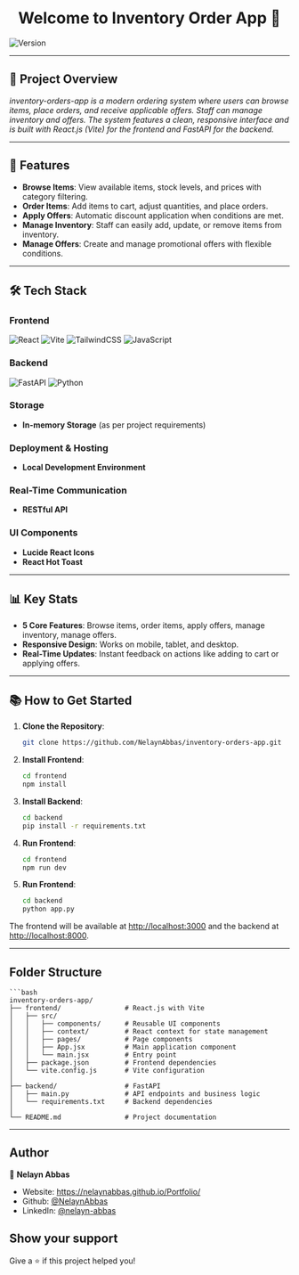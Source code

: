 <h1 align="center">Welcome to Inventory Order App 👋</h1>
<p>
  <img alt="Version" src="https://img.shields.io/badge/version-1.0.0-blue.svg?cacheSeconds=2592000" />
</p>

---

## 🌟 **Project Overview**  
*inventory-orders-app is a modern ordering system where users can browse items, place orders, and receive applicable offers. Staff can manage inventory and offers. The system features a clean, responsive interface and is built with React.js (Vite) for the frontend and FastAPI for the backend.*

---

## 🚀 **Features**  
- **Browse Items**: View available items, stock levels, and prices with category filtering.  
- **Order Items**: Add items to cart, adjust quantities, and place orders.  
- **Apply Offers**: Automatic discount application when conditions are met.  
- **Manage Inventory**: Staff can easily add, update, or remove items from inventory.  
- **Manage Offers**: Create and manage promotional offers with flexible conditions.  

---

## 🛠️ **Tech Stack**  

### **Frontend**  
![React](https://img.shields.io/badge/react-%2320232a.svg?style=for-the-badge&logo=react&logoColor=%2361DAFB) ![Vite](https://img.shields.io/badge/vite-%23646CFF.svg?style=for-the-badge&logo=vite&logoColor=white) ![TailwindCSS](https://img.shields.io/badge/tailwindcss-%2338B2AC.svg?style=for-the-badge&logo=tailwind-css&logoColor=white) ![JavaScript](https://img.shields.io/badge/javascript-%23323330.svg?style=for-the-badge&logo=javascript&logoColor=%23F7DF1E)

### **Backend**  
![FastAPI](https://img.shields.io/badge/FastAPI-005571?style=for-the-badge&logo=fastapi) ![Python](https://img.shields.io/badge/python-3670A0?style=for-the-badge&logo=python&logoColor=ffdd54)

### **Storage**  
- **In-memory Storage** (as per project requirements)

### **Deployment & Hosting**  
- **Local Development Environment**

### **Real-Time Communication**  
- **RESTful API**

### **UI Components**  
- **Lucide React Icons**
- **React Hot Toast**

---

## 📊 **Key Stats**  
- **5 Core Features**: Browse items, order items, apply offers, manage inventory, manage offers.
- **Responsive Design**: Works on mobile, tablet, and desktop.
- **Real-Time Updates**: Instant feedback on actions like adding to cart or applying offers.

---

## 📚 **How to Get Started**  

1. **Clone the Repository**:  
   ```bash
   git clone https://github.com/NelaynAbbas/inventory-orders-app.git

2. **Install Frontend**:  
   ```bash
   cd frontend
   npm install

3. **Install Backend**:  
   ```bash
   cd backend
   pip install -r requirements.txt

4. **Run Frontend**:  
   ```bash
   cd frontend
   npm run dev

4. **Run Frontend**:  
   ```bash
   cd backend
   python app.py

The frontend will be available at [http://localhost:3000](http://localhost:3000) and the backend at [http://localhost:8000](http://localhost:8000).



---

## **Folder Structure**
    ```bash
    inventory-orders-app/
    ├── frontend/                # React.js with Vite
    │   ├── src/
    │   │   ├── components/      # Reusable UI components
    │   │   ├── context/         # React context for state management
    │   │   ├── pages/           # Page components
    │   │   ├── App.jsx          # Main application component
    │   │   └── main.jsx         # Entry point
    │   ├── package.json         # Frontend dependencies
    │   └── vite.config.js       # Vite configuration
    │
    ├── backend/                 # FastAPI
    │   ├── main.py              # API endpoints and business logic
    │   └── requirements.txt     # Backend dependencies
    │
    └── README.md                # Project documentation


---
## Author

👤 **Nelayn Abbas**

* Website: https://nelaynabbas.github.io/Portfolio/
* Github: [@NelaynAbbas](https://github.com/NelaynAbbas)
* LinkedIn: [@nelayn-abbas](https://linkedin.com/in/nelayn-abbas)


## Show your support

Give a ⭐️ if this project helped you!
